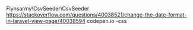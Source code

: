 Flynsarmy\CsvSeeder\CsvSeeder
https://stackoverflow.com/questions/40038521/change-the-date-format-in-laravel-view-page/40038594
codepen.io -css
